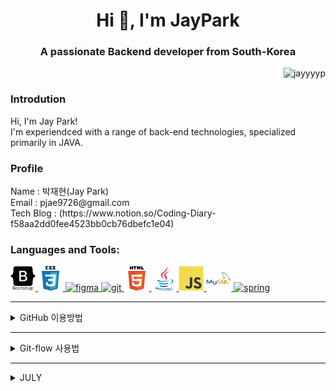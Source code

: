 <h1 align="center">Hi 👋, I'm JayPark</h1>
<h3 align="center">A passionate Backend developer from South-Korea</h3>

<p align="right"> <img src="https://komarev.com/ghpvc/?username=jayyyyp&label=Profile%20views&color=0e75b6&style=flat" alt="jayyyyp" /> </p>




<h3 align="left">Introdution</h3>

<p>
	Hi, I'm Jay Park!<br>
    I'm experiendced with a range of back-end technologies, specialized primarily in JAVA.
</p>
<h3 align="left">Profile</h3>
<p>
Name : 박재현(Jay Park)<br>
Email : pjae9726@gmail.com<br>
Tech Blog : (https://www.notion.so/Coding-Diary-f58aa2dd0fee4523bb0cb76dbefc1e04)
</p>
<p align="left">
</p>

<h3 align="left">Languages and Tools:</h3>
<p align="left"> <a href="https://getbootstrap.com" target="_blank" rel="noreferrer"> <img src="https://raw.githubusercontent.com/devicons/devicon/master/icons/bootstrap/bootstrap-plain-wordmark.svg" alt="bootstrap" width="40" height="40"/> </a> <a href="https://www.w3schools.com/css/" target="_blank" rel="noreferrer"> <img src="https://raw.githubusercontent.com/devicons/devicon/master/icons/css3/css3-original-wordmark.svg" alt="css3" width="40" height="40"/> </a> <a href="https://www.figma.com/" target="_blank" rel="noreferrer"> <img src="https://www.vectorlogo.zone/logos/figma/figma-icon.svg" alt="figma" width="40" height="40"/> </a> <a href="https://git-scm.com/" target="_blank" rel="noreferrer"> <img src="https://www.vectorlogo.zone/logos/git-scm/git-scm-icon.svg" alt="git" width="40" height="40"/> </a> <a href="https://www.w3.org/html/" target="_blank" rel="noreferrer"> <img src="https://raw.githubusercontent.com/devicons/devicon/master/icons/html5/html5-original-wordmark.svg" alt="html5" width="40" height="40"/> </a> <a href="https://www.java.com" target="_blank" rel="noreferrer"> <img src="https://raw.githubusercontent.com/devicons/devicon/master/icons/java/java-original.svg" alt="java" width="40" height="40"/> </a> <a href="https://developer.mozilla.org/en-US/docs/Web/JavaScript" target="_blank" rel="noreferrer"> <img src="https://raw.githubusercontent.com/devicons/devicon/master/icons/javascript/javascript-original.svg" alt="javascript" width="40" height="40"/> </a> <a href="https://www.mysql.com/" target="_blank" rel="noreferrer"> <img src="https://raw.githubusercontent.com/devicons/devicon/master/icons/mysql/mysql-original-wordmark.svg" alt="mysql" width="40" height="40"/> </a> <a href="https://spring.io/" target="_blank" rel="noreferrer"> <img src="https://www.vectorlogo.zone/logos/springio/springio-icon.svg" alt="spring" width="40" height="40"/> </a> </p>

---

<details>
<summary>GitHub 이용방법</summary>
<div markdown="1">


## LF will be replaced by CRLF in 해결 방안
- git config --global core.autocrlf true  입력

## ![rejected] master → master (fetch first)
- git push origin +master
- 위의 경우, 변경 내용만 반영되는 것이 아닌, **강제로 소스 전체가 push** 되어버림.

## git push origin master 입력 시, err:src refspec master does not match any 발생 
- git init
  git add .
  git commit -m “message”
  git remote add origin “github.com/my_ssh_address”
  git push -u origin master
  
- 만약 master 브랜치가 없어서 발생하는 오류일시,
  git checkout -b ‘master’
  git push origin master
  
## 깃 안에서 파일 삭제하기
- - Github에 삭제할 파일을 누른다.
- 오른쪽 상단의 ``` 을 누르고, delete를 누른다.
- 맨 밑으로 가서 commit changes 까지 누르면 반영

## 파일 탐색기 내에서 삭제했을 때에
1. 단 삭제를 미루고 다른 파일을 먼저 커밋 하기  
    git restore —staged (파일이름)
2. 원하는 파일을 스테이지에 올리기
    git add anotherfile.txt
3. 스테이지된 다른 파일을 커밋하기
    git commit -m “커밋 메시지”
4. 이제 삭제할 파일을 다시 스테이지 후, 커밋
    git rm (삭제할 파일명.확장자)
    git commit -m “커밋 메시지”
</div>
</details>

---

<details>
<summary>Git-flow 사용법</summary>
<div markdown="1">
노션 링크 : (https://www.notion.so/Git-Flow-e813b9a4a62943d58b090b0abfc6d91d)
</div>
</details>

---

<details>
<summary>JULY</summary>
<div markdown="1">
	16th - JPA API 복습(https://github.com/Jayyyyp/Spring_blog_real)<br>
	17th - JPA 페이징 처리 복습 및 노션정리(https://www.notion.so/JPA-Java-Persistence-API-15747b96c59c452dbc617cb1c93912d3)<br>
	18th - 스프링 시큐리티 복습 및 노션정리(https://www.notion.so/Spring-Security-4235730cbc7c4ea7844fda64f6c15847)<br>
	19th - 객체지향 책 복습
	20th - 스프링 시큐리티 기초 완료(회원가입, 로그인, 로그아웃)
</div>
</details>
